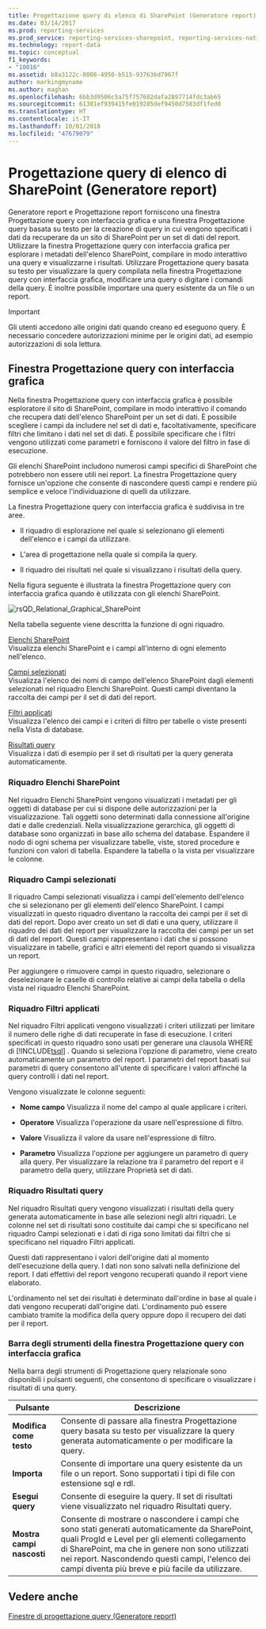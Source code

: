 ```yaml
---
title: Progettazione query di elenco di SharePoint (Generatore report) | Microsoft Docs
ms.date: 03/14/2017
ms.prod: reporting-services
ms.prod_service: reporting-services-sharepoint, reporting-services-native
ms.technology: report-data
ms.topic: conceptual
f1_keywords:
- "10016"
ms.assetid: b8a3122c-8008-4950-b515-937636d7967f
author: markingmyname
ms.author: maghan
ms.openlocfilehash: 6bb3d9506c5a75f757682dafa2897714fdc3ab65
ms.sourcegitcommit: 61381ef939415fe019285def9450d7583df1fed0
ms.translationtype: HT
ms.contentlocale: it-IT
ms.lasthandoff: 10/01/2018
ms.locfileid: "47679079"
---
```

# <a name="sharepoint-list-query-designer-report-builder"></a>Progettazione query di elenco di SharePoint (Generatore report)
  Generatore report e Progettazione report forniscono una finestra Progettazione query con interfaccia grafica e una finestra Progettazione query basata su testo per la creazione di query in cui vengono specificati i dati da recuperare da un sito di SharePoint per un set di dati del report. Utilizzare la finestra Progettazione query con interfaccia grafica per esplorare i metadati dell'elenco SharePoint, compilare in modo interattivo una query e visualizzarne i risultati. Utilizzare Progettazione query basata su testo per visualizzare la query compilata nella finestra Progettazione query con interfaccia grafica, modificare una query o digitare i comandi della query. È inoltre possibile importare una query esistente da un file o un report.  
  
> [!IMPORTANT]  
>  Gli utenti accedono alle origini dati quando creano ed eseguono query. È necessario concedere autorizzazioni minime per le origini dati, ad esempio autorizzazioni di sola lettura.  
  
## <a name="graphical-query-designer"></a>Finestra Progettazione query con interfaccia grafica  
 Nella finestra Progettazione query con interfaccia grafica è possibile esploratore il sito di SharePoint, compilare in modo interattivo il comando che recupera dati dell'elenco SharePoint per un set di dati. È possibile scegliere i campi da includere nel set di dati e, facoltativamente, specificare filtri che limitano i dati nel set di dati. È possibile specificare che i filtri vengono utilizzati come parametri e forniscono il valore del filtro in fase di esecuzione.  
  
 Gli elenchi SharePoint includono numerosi campi specifici di SharePoint che potrebbero non essere utili nei report. La finestra Progettazione query fornisce un'opzione che consente di nascondere questi campi e rendere più semplice e veloce l'individuazione di quelli da utilizzare.  
  
 La finestra Progettazione query con interfaccia grafica è suddivisa in tre aree.  
  
-   Il riquadro di esplorazione nel quale si selezionano gli elementi dell'elenco e i campi da utilizzare.  
  
-   L'area di progettazione nella quale si compila la query.  
  
-   Il riquadro dei risultati nel quale si visualizzano i risultati della query.  
  
 Nella figura seguente è illustrata la finestra Progettazione query con interfaccia grafica quando è utilizzata con gli elenchi SharePoint.  
  
 ![rsQD_Relational_Graphical_SharePoint](../../reporting-services/report-data/media/rsqd-relational-graphical-sharepoint.gif "rsQD_Relational_Graphical_SharePoint")  
  
 Nella tabella seguente viene descritta la funzione di ogni riquadro.  
  
 [Elenchi SharePoint](#DatabaseView)  
 Visualizza elenchi SharePoint e i campi all'interno di ogni elemento nell'elenco.  
  
 [Campi selezionati](#SelectedFields)  
 Visualizza l'elenco dei nomi di campo dell'elenco SharePoint dagli elementi selezionati nel riquadro Elenchi SharePoint. Questi campi diventano la raccolta dei campi per il set di dati del report.  
  
 [Filtri applicati](#AppliedFilters)  
 Visualizza l'elenco dei campi e i criteri di filtro per tabelle o viste presenti nella Vista di database.  
  
 [Risultati query](#QueryResults)  
 Visualizza i dati di esempio per il set di risultati per la query generata automaticamente.  
  
###  <a name="DatabaseView"></a> Riquadro Elenchi SharePoint  
 Nel riquadro Elenchi SharePoint vengono visualizzati i metadati per gli oggetti di database per cui si dispone delle autorizzazioni per la visualizzazione. Tali oggetti sono determinati dalla connessione all'origine dati e dalle credenziali. Nella visualizzazione gerarchica, gli oggetti di database sono organizzati in base allo schema del database. Espandere il nodo di ogni schema per visualizzare tabelle, viste, stored procedure e funzioni con valori di tabella. Espandere la tabella o la vista per visualizzare le colonne.  
  
###  <a name="SelectedFields"></a> Riquadro Campi selezionati  
 Il riquadro Campi selezionati visualizza i campi dell'elemento dell'elenco che si selezionano per gli elementi dell'elenco SharePoint. I campi visualizzati in questo riquadro diventano la raccolta dei campi per il set di dati del report. Dopo aver creato un set di dati e una query, utilizzare il riquadro dei dati del report per visualizzare la raccolta dei campi per un set di dati del report. Questi campi rappresentano i dati che si possono visualizzare in tabelle, grafici e altri elementi del report quando si visualizza un report.  
  
 Per aggiungere o rimuovere campi in questo riquadro, selezionare o deselezionare le caselle di controllo relative ai campi della tabella o della vista nel riquadro Elenchi SharePoint.  
  
###  <a name="AppliedFilters"></a> Riquadro Filtri applicati  
 Nel riquadro Filtri applicati vengono visualizzati i criteri utilizzati per limitare il numero delle righe di dati recuperate in fase di esecuzione. I criteri specificati in questo riquadro sono usati per generare una clausola WHERE di [!INCLUDE[tsql](../../includes/tsql-md.md)] . Quando si seleziona l'opzione di parametro, viene creato automaticamente un parametro del report. I parametri del report basati sui parametri di query consentono all'utente di specificare i valori affinché la query controlli i dati nel report.  
  
 Vengono visualizzate le colonne seguenti:  
  
-   **Nome campo** Visualizza il nome del campo al quale applicare i criteri.  
  
-   **Operatore** Visualizza l'operazione da usare nell'espressione di filtro.  
  
-   **Valore** Visualizza il valore da usare nell'espressione di filtro.  
  
-   **Parametro** Visualizza l'opzione per aggiungere un parametro di query alla query. Per visualizzare la relazione tra il parametro del report e il parametro della query, utilizzare Proprietà set di dati.  
  
###  <a name="QueryResults"></a> Riquadro Risultati query  
 Nel riquadro Risultati query vengono visualizzati i risultati della query generata automaticamente in base alle selezioni negli altri riquadri. Le colonne nel set di risultati sono costituite dai campi che si specificano nel riquadro Campi selezionati e i dati di riga sono limitati dai filtri che si specificano nel riquadro Filtri applicati.  
  
 Questi dati rappresentano i valori dell'origine dati al momento dell'esecuzione della query. I dati non sono salvati nella definizione del report. I dati effettivi del report vengono recuperati quando il report viene elaborato.  
  
 L'ordinamento nel set dei risultati è determinato dall'ordine in base al quale i dati vengono recuperati dall'origine dati. L'ordinamento può essere cambiato tramite la modifica della query oppure dopo il recupero dei dati per il report.  
  
### <a name="graphical-query-designer-toolbar"></a>Barra degli strumenti della finestra Progettazione query con interfaccia grafica  
 Nella barra degli strumenti di Progettazione query relazionale sono disponibili i pulsanti seguenti, che consentono di specificare o visualizzare i risultati di una query.  
  
|Pulsante|Descrizione|  
|------------|-----------------|  
|**Modifica come testo**|Consente di passare alla finestra Progettazione query basata su testo per visualizzare la query generata automaticamente o per modificare la query.|  
|**Importa**|Consente di importare una query esistente da un file o un report. Sono supportati i tipi di file con estensione sql e rdl.|  
|**Esegui query**|Consente di eseguire la query. Il set di risultati viene visualizzato nel riquadro Risultati query.|  
|**Mostra campi nascosti**|Consente di mostrare o nascondere i campi che sono stati generati automaticamente da SharePoint, quali ProgId e Level per gli elementi collegamento di SharePoint, ma che in genere non sono utilizzati nei report. Nascondendo questi campi, l'elenco dei campi diventa più breve e più facile da utilizzare.|  
  
## <a name="see-also"></a>Vedere anche  
 [Finestre di progettazione query &#40;Generatore report&#41;](http://msdn.microsoft.com/library/553f0d4e-8b1d-4148-9321-8b41a1e8e1b9)  
  
  

